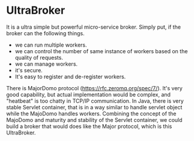 # UltraBroker
It is a ultra simple but powerful micro-service broker.
Simply put, if the broker can the following things.
- we can run multiple workers.
- we can control the number of same instance of workers based on the quality of requests.
- we can manage workers.
- it's secure.
- It's easy to register and de-register workers.

There is MajorDomo protocol (https://rfc.zeromq.org/spec/7/). It's very good capability, but actual implementation would be complex, and "heatbeat" is too chatty in TCP/IP communication. In Java, there is very stable Servlet container, that is in a way similar to handle servlet object while the MajoDomo handles workers. Combining the concept of the MajoDomo and maturity and stability of the Servlet container, we could build a broker that would does like the Major protocol, which is this UltraBroker.
